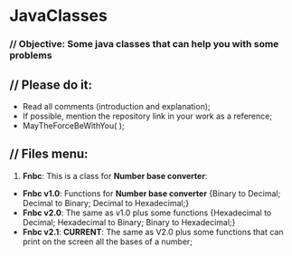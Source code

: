 # JavaClasses
### // Objective: Some java classes that can help you with some problems
## // Please do it:
  - Read all comments (introduction and explanation);
  - If possible, mention the repository link in your work as a reference;
  - MayTheForceBeWithYou( );

## // Files menu:
1. **Fnbc**: This is a class for **Number base converter**:
  - **Fnbc v1.0**: Functions for **Number base converter** {Binary to Decimal; Decimal to Binary; Decimal to Hexadecimal;}
  - **Fnbc v2.0**: The same as v1.0 plus some functions {Hexadecimal to Decimal; Hexadecimal to Binary; Binary to Hexadecimal;}
  - **Fnbc v2.1**: **CURRENT**: The same as V2.0 plus some functions that can print on the screen all the bases of a number;
